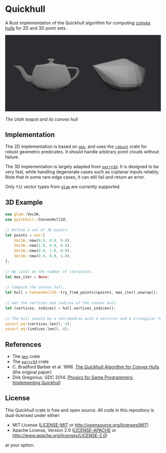 # Quickhull

A Rust implementation of the Quickhull algorithm for computing [convex hulls] for 2D and 3D point sets.

![The Utah teapot and its convex hull](./images/utah_teapot.png)

*The Utah teapot and its convex hull*

[convex hulls]: https://en.wikipedia.org/wiki/Convex_hull

## Implementation

The 2D implementation is based on [`geo`], and uses the [`robust`](https://github.com/georust/robust)
crate for robust geometric predicates. It should handle arbitrary point clouds without failure.

The 3D implementation is largely adapted from [`parry3d`]. It is designed to be very fast,
while handling degenerate cases such as coplanar inputs reliably. Note that in some rare edge cases,
it can still fail and return an error.

Only `f32` vector types from [`glam`](https://docs.rs/glam/latest/glam/) are currently supported.

## 3D Example

```rust
use glam::Vec3A;
use quickhull::ConvexHull3d;

// Define a set of 3D points.
let points = vec![
    Vec3A::new(0.0, 0.0, 0.0),
    Vec3A::new(1.0, 0.0, 0.0),
    Vec3A::new(0.0, 1.0, 0.0),
    Vec3A::new(0.0, 0.0, 1.0),
];

// No limit on the number of iterations.
let max_iter = None;

// Compute the convex hull.
let hull = ConvexHull3d::try_from_points(&points, max_iter).unwrap();

// Get the vertices and indices of the convex hull.
let (vertices, indices) = hull.vertices_indices();

// The hull should be a tetrahedron with 4 vertices and 4 triangular faces.
assert_eq!(vertices.len(), 4);
assert_eq!(indices.len(), 4);
```

## References

- The [`geo`] crate
- The [`parry3d`] crate
- C. Bradford Barber et al. 1996. [The Quickhull Algorithm for Convex Hulls](https://www.cise.ufl.edu/~ungor/courses/fall06/papers/QuickHull.pdf) (the original paper)
- Dirk Gregorius. GDC 2014. [Physics for Game Programmers: Implementing Quickhull](https://archive.org/details/GDC2014Gregorius)

[`geo`]: https://github.com/georust/geo/blob/8940db79aa6aa4ec8820d6328c68a2ae08ac8fdc/geo/src/algorithm/convex_hull/qhull.rs
[`parry3d`]: https://github.com/dimforge/parry/blob/9db68641adf69e1f307ac9199d34d82b6d049219/src/transformation/convex_hull3/convex_hull.rs

## License

This Quickhull crate is free and open source. All code in this repository is dual-licensed under either:

- MIT License ([LICENSE-MIT](/LICENSE-MIT) or <http://opensource.org/licenses/MIT>)
- Apache License, Version 2.0 ([LICENSE-APACHE](/LICENSE-APACHE) or <http://www.apache.org/licenses/LICENSE-2.0>)

at your option.
